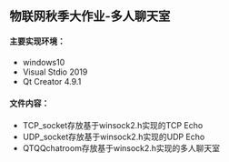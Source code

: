 ## 物联网秋季大作业-多人聊天室

#### 主要实现环境：

- windows10
- Visual Stdio 2019
- Qt Creator 4.9.1



#### 文件内容：

- TCP_socket存放基于winsock2.h实现的TCP Echo
- UDP_socket存放基于winsock2.h实现的UDP Echo
- QTQQchatroom存放基于winsock2.h实现的多人聊天室

